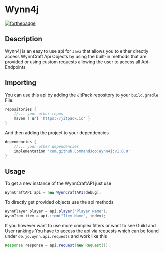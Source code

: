 # **Wynn4j**
[![forthebadge](https://forthebadge.com/images/badges/made-with-java.svg)](https://forthebadge.com)


## Description

Wynn4j is an easy to use api for ```Java``` that allows you
to either directly access WynnCraft Api Objects by using the built-in methods that 
are provided or using custom requests allowing the user to access all Api-Endpoints


## Importing
You can use this api by adding the JitPack repository to your ```build.gradle``` File.
```groovy
repositories {
    //... your other repos
	maven { url 'https://jitpack.io' }
}
```
And then adding the project to your dependencies
```groovy
dependencies {
    //... your other dependencies
    implementation 'com.github.CommandJoo:Wynn4j:v1.0.0'
}
```


## Usage

To get a new instance of the WynnCraftAPI just use
```java
WynnCraftAPI api = new WynnCraftAPI(debug);
```

To directly get provided objects use the api methods
```java
WynnPlayer player = api.player("Player Name");
WynnItem item = api.item("Item Name", index);
```

If you however want to use more complex filters or want to see Guild and User rankings
You have to access the api via requests which can be found under ```de.jo.wynn.api.requests``` 
and work like this
```java
Response response = api.request(new Request());
```